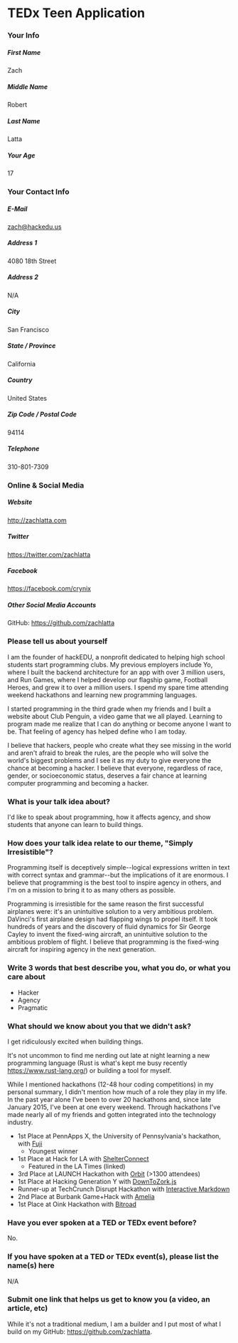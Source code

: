 # TEDx Teen Application

### Your Info

##### First Name

Zach

##### Middle Name

Robert

##### Last Name

Latta

##### Your Age

17

### Your Contact Info

##### E-Mail

zach@hackedu.us

##### Address 1

4080 18th Street

##### Address 2

N/A

##### City

San Francisco

##### State / Province

California

##### Country

United States

##### Zip Code / Postal Code

94114

##### Telephone

310-801-7309

### Online & Social Media

##### Website

http://zachlatta.com

##### Twitter

https://twitter.com/zachlatta

##### Facebook

https://facebook.com/crynix

##### Other Social Media Accounts

GitHub: https://github.com/zachlatta

### Please tell us about yourself

I am the founder of hackEDU, a nonprofit dedicated to helping high school
students start programming clubs. My previous employers include Yo, where I
built the backend architecture for an app with over 3 million users, and Run
Games, where I helped develop our flagship game, Football Heroes, and grew it
to over a million users. I spend my spare time attending weekend hackathons
and learning new programming languages.

I started programming in the third grade when my friends and I built a website
about Club Penguin, a video game that we all played. Learning to program made
me realize that I can do anything or become anyone I want to be. That feeling
of agency has helped define who I am today.

I believe that hackers, people who create what they see missing in the world
and aren't afraid to break the rules, are the people who will solve the world's
biggest problems and I see it as my duty to give everyone the chance at
becoming a hacker. I believe that everyone, regardless of race, gender, or
socioeconomic status, deserves a fair chance at learning computer
programming and becoming a hacker.

### What is your talk idea about?

I'd like to speak about programming, how it affects agency, and show students
that anyone can learn to build things.

### How does your talk idea relate to our theme, "Simply Irresistible"?

Programming itself is deceptively simple--logical expressions written in text
with correct syntax and grammar--but the implications of it are enormous. I
believe that programming is the best tool to inspire agency in others, and I'm
on a mission to bring it to as many others as possible.

Programming is irresistible for the same reason the first successful airplanes
were: it's an unintuitive solution to a very ambitious problem. DaVinci's
first airplane design had flapping wings to propel itself. It took hundreds of
years and the discovery of fluid dynamics for Sir George Cayley to invent the
fixed-wing aircraft, an unintuitive solution to the ambitious problem of flight.
I believe that programming is the fixed-wing aircraft for inspiring agency in
the next generation.

### Write 3 words that best describe you, what you do, or what you care about

- Hacker
- Agency
- Pragmatic

### What should we know about you that we didn't ask?

I get ridiculously excited when building things.

It's not uncommon to find me nerding out late at night learning a new
programming language (Rust is what's kept me busy recently
https://www.rust-lang.org/) or building a tool for myself.

While I mentioned hackathons (12-48 hour coding competitions) in my personal
summary, I didn't mention how much of a role they play in my life. In the past
year alone I've been to over 20 hackathons and, since late January 2015, I've
been at one every weekend. Through hackathons I've made nearly all of my
friends and gotten integrated into the technology industry.

- 1st Place at PennApps X, the University of Pennsylvania's hackathon, with
  [Fuji](https://youtu.be/TjizJRxnUHo?t=42m24s)
  - Youngest winner
- 1st Place at Hack for LA with
  [ShelterConnect](http://www.latimes.com/local/lanow/la-me-ln-la-hackathon-20140601-story.html)
  - Featured in the LA Times (linked)
- 3rd Place at LAUNCH Hackathon with [Orbit](https://youtu.be/MY01d647S9Y)
  (>1300 attendees)
- 1st Place at Hacking Generation Y with
  [DownToZork.js](http://challengepost.com/software/downtozork-js)
- Runner-up at TechCrunch Disrupt Hackathon with [Interactive
  Markdown](http://techcrunch.com/video/interactive-markdown-presents-disrupt-sf-2014-hackathon/518404209/)
- 2nd Place at Burbank Game+Hack with [Amelia](https://github.com/zachlatta/amelia)
- 1st Place at Oink Hackathon with [Bitroad](https://github.com/zachlatta/bitroad)

### Have you ever spoken at a TED or TEDx event before?

No.

### If you have spoken at a TED or TEDx event(s), please list the name(s) here

N/A

### Submit one link that helps us get to know you (a video, an article, etc)

While it's not a traditional medium, I am a builder and I put most of what I
build on my GitHub: https://github.com/zachlatta.
